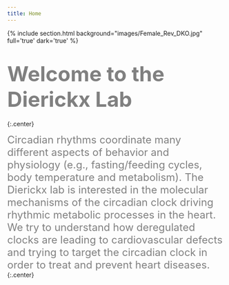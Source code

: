 ```yaml
---
title: Home
---
```



{% include section.html background="images/Female_Rev_DKO.jpg" full='true' dark='true' %}  


#  <span style="color:grey;font-weight:bold;font-size:3rem;align:center">Welcome to the Dierickx Lab</span>
{:.center}

<div>
  <span style="color:grey;font-size:1.5rem;font-style: Arial">
Circadian rhythms coordinate many different aspects of behavior and physiology (e.g., fasting/feeding cycles, body temperature and metabolism). The Dierickx lab is interested in the molecular mechanisms of the circadian clock driving rhythmic metabolic processes in the heart. We try to understand how deregulated clocks are leading to cardiovascular defects and trying to target the circadian clock in order to treat and prevent heart diseases.
  </span> 
</div>
{:.center}



